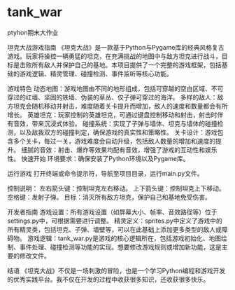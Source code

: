 # tank_war
ptyhon期末大作业

坦克大战游戏指南
《坦克大战》是一款基于Python与Pygame库的经典风格复古游戏。玩家将操控一辆勇猛的坦克，在充满挑战的地图中与敌方坦克进行战斗，目标是击败所有敌人并保护自己的基地。本项目提供了一个完整的游戏框架，包括基础的游戏逻辑、精灵管理、碰撞检测、事件监听等核心功能。

游戏特色
动态地图：游戏地图由不同的地形组成，包括可穿越的空白区域、不可穿过的红墙、坚固的铁墙、伪装的草丛、仅子弹可穿过的海洋。
多样的敌人：敌方坦克会随机移动并射击，难度随着关卡提升而增加，敌人的速度和数量都会有所增长。
英雄坦克：玩家控制的英雄坦克，可通过键盘控制移动和射击，射击时伴有音效，带来沉浸式体验。
碰撞系统：实现了子弹与墙体、坦克与墙体的碰撞检测，以及敌我双方的碰撞判定，确保游戏的真实性和策略性。
关卡设计：游戏包含多个关卡，每过一关，游戏难度会自动升级，包括敌人数量的增加和速度的提升。
细腻的音效：射击、爆炸等效果均配有音效，增强了游戏的互动性和娱乐性。
快速开始
环境要求：确保安装了Python环境以及Pygame库。

运行游戏
打开终端或命令提示符，导航至项目目录，运行main.py文件。

控制说明：
左右箭头键：控制坦克左右移动。
上下箭头键：控制坦克上下移动。
空格键：发射子弹。
目标：消灭所有敌方坦克，保护自己和基地免受伤害。

开发者指南
游戏设置：所有游戏设置（如屏幕大小、帧率、音效路径等）位于settings.py中，可根据需要进行调整。
精灵定义：sprites.py中定义了游戏中的所有精灵类，包括坦克、子弹、墙壁等，可以在此基础上添加更多类型的敌人或障碍物。
游戏逻辑：tank_war.py是游戏的核心逻辑所在，包括游戏初始化、地图绘制、事件处理、碰撞检测等功能的实现。想要修改游戏规则或增加新功能，这是主要的修改文件。


结语
《坦克大战》不仅是一场刺激的冒险，也是一个学习Python编程和游戏开发的优秀实践平台。我不仅在开发的过程中收获很多知识，还收获很多快乐。
